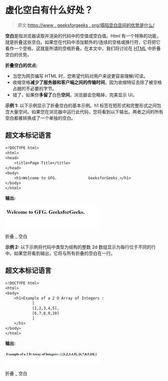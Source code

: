 # 虚化空白有什么好处？

> 原文:[https://www . geeksforgeeks . org/塌陷空白空间的优势是什么/](https://www.geeksforgeeks.org/what-is-the-advantage-of-collapsing-white-space/)

**空白**是指浏览器读取并渲染的代码中的空值或空白值。Html 有一个特殊的功能，就是折叠这些空白。如果您在代码中添加额外的/连续的空格或换行符，它将把它看作一个空格，这就是所谓的空格折叠。在本文中，我们将讨论在 [HTML](https://www.geeksforgeeks.org/html-tutorials/) 中折叠空白的优势。

**折叠空白的优点:**

*   当您为网页编写 HTML 时，您希望代码对用户来说更容易理解/可读。
*   收缩空格**减少了服务器和客户端之间的传输时间**，因为收缩特征去除了被空格占据的不必要的字节。
*   错了，如果你**多留了**白色**空间**，浏览器会忽略掉，完美显示 UI。

**示例 1:** 以下示例显示了折叠空白的基本示例。h1 标签在短形式和完整形式之间包含大量空间。如果您在浏览器中运行此代码，您将看到以下输出。两者之间的所有空白都被转换成了一个单独的空白。

## 超文本标记语言

```htmlhtml
<!DOCTYPE html>
<html>
<head>
    <title>Page Title</title>
</head>
<body> 
    <h1>Welcome to GFG.              GeeksforGeeks.</h1>
</body>
</html>
```

**输出:**

![](img/770947791f69e1e676f5bec6360f321d.png)

折叠 _ 空白

**示例 2:** 以下示例将代码中类型为结构的整数 2d 数组显示为每行位于不同的行中。如果您将看到输出，它将与所有折叠的空白在一行。

## 超文本标记语言

```htmlhtml
<!DOCTYPE html>
<html>
<body>
    <h1>Example of a 2 D Array of Integers : 
            [
            [1,2,3,4,5],
            [6,7,8,9,10]
            ]   
    </h1>
</body>
</html>
```

**输出:**

![](img/350c2a257543bc79ca4479e858ebd2b9.png)

折叠 _ 空白